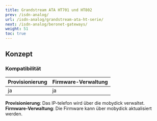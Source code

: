 ```yaml
---
title: Grandstream ATA HT701 und HT802
prev: /isdn-analog/
url: /isdn-analog/grandstream-ata-ht-serie/
next: /isdn-analog/beronet-gateways/
weight: 51
toc: true
---
```


## Konzept


### Kompatibilität


|Provisionierung|Firmware-Verwaltung|
|---|---|
|ja|ja|

**Provisionierung**: Das IP-telefon wird über die mobydick verwaltet.<br>
**Firmware-Verwaltung**: Die Firmware kann über mobydick aktualisiert werden.<br>
